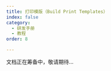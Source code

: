 ```yaml
---
title: 打印模版（Build Print Templates）
index: false
category:
  - 研发手册
  - 教程
order: 8

---
```


文档正在筹备中，敬请期待...